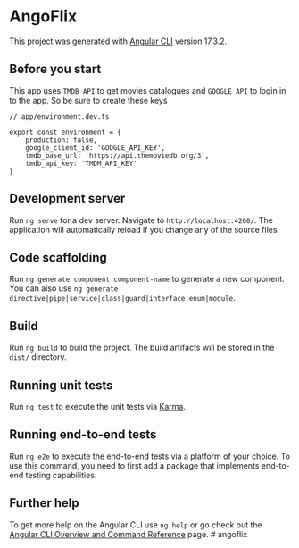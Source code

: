 # AngoFlix

This project was generated with [Angular CLI](https://github.com/angular/angular-cli) version 17.3.2.

## Before you start

This app uses `TMDB API` to get movies catalogues and `GOOGLE API` to login in to the app. So be sure to create these keys
```
// app/environment.dev.ts

export const environment = {
    production: false,
    google_client_id: 'GOOGLE_API_KEY',
    tmdb_base_url: 'https://api.themoviedb.org/3',
    tmdb_api_key: 'TMDM_API_KEY'
}
```  

## Development server

Run `ng serve` for a dev server. Navigate to `http://localhost:4200/`. The application will automatically reload if you change any of the source files.

## Code scaffolding

Run `ng generate component component-name` to generate a new component. You can also use `ng generate directive|pipe|service|class|guard|interface|enum|module`.

## Build

Run `ng build` to build the project. The build artifacts will be stored in the `dist/` directory.

## Running unit tests

Run `ng test` to execute the unit tests via [Karma](https://karma-runner.github.io).

## Running end-to-end tests

Run `ng e2e` to execute the end-to-end tests via a platform of your choice. To use this command, you need to first add a package that implements end-to-end testing capabilities.

## Further help

To get more help on the Angular CLI use `ng help` or go check out the [Angular CLI Overview and Command Reference](https://angular.io/cli) page.
#   a n g o f l i x 
 
 
